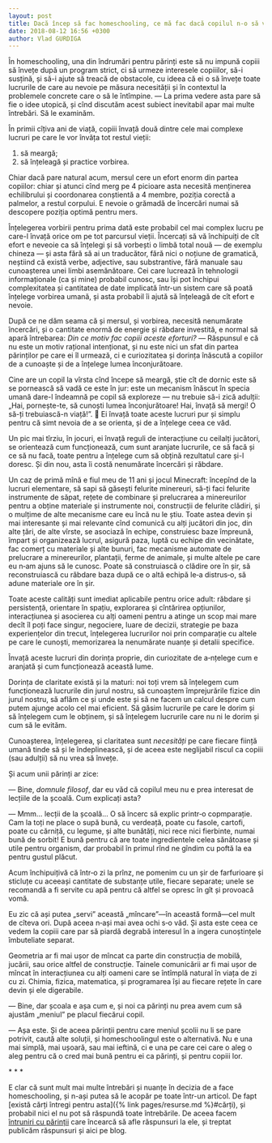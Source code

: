 ```yaml
---
layout: post
title: Dacă încep să fac homeschooling, ce mă fac dacă copilul n-o să vrea să învețe?
date: 2018-08-12 16:56 +0300
author: Vlad GURDIGA
---
```


În homeschooling, una din îndrumări pentru părinți este să nu impună copiii să
învețe după un program strict, ci să urmeze interesele copiiilor, să-i susțină,
și să-i ajute să treacă de obstacole, cu ideea că ei o să învețe toate lucrurile
de care au nevoie pe măsura necesității și în contextul la problemele concrete
care o să le întîmpine. — La prima vedere asta pare să fie o idee utopică, și
cînd discutăm acest subiect inevitabil apar mai multe întrebări. Să le examinăm.

În primii cîțiva ani de viață, copiii învață două dintre cele mai complexe
lucruri pe care le vor învăța tot restul vieții:

1. să meargă;
2. să înțeleagă și practice vorbirea.

Chiar dacă pare natural acum, mersul cere un efort enorm din partea copiilor:
chiar și atunci cînd merg pe 4 picioare asta necesită menținerea echilibrului și
coordonarea conștientă a 4 membre, poziția corectă a palmelor, a restul
corpului. E nevoie o grămadă de încercări numai să descopere poziția optimă
pentru mers.

Înțelegerea vorbirii pentru prima dată este probabil cel mai complex lucru pe
care-l învață orice om pe tot parcursul vieții. Încercați să vă închipuiți de
cît efort e neveoie ca să înțelegi și să vorbești o limbă total nouă — de
exemplu chineza — și asta fără să ai un traducător, fără nici o noțiune de
gramatică, neștiind că există verbe, adjective, sau substrantive, fără manuale
sau cunoașterea unei limbi asemănătoare. Cei care lucrează în tehnologii
informaționale (ca și mine) probabil cunosc, sau își pot închipui complexitatea
și cantitatea de date implicată într-un sistem care să poată înțelege vorbirea
umană, și asta probabil îi ajută să înțeleagă de cît efort e nevoie.

După ce ne dăm seama că și mersul, și vorbirea, necesită nenumărate încercări,
și o cantitate enormă de energie și răbdare investită, e normal să apară
întrebarea: _Din ce motiv fac copiii aceste eforturi?_ — Răspunsul e că nu este
un motiv rațional intenționat, și nu este nici un sfat din partea părinților pe
care ei îl urmează, ci e curiozitatea și dorința înăscută a copiilor de
a cunoaște și de a înțelege lumea înconjurătoare.

Cine are un copil la vîrsta cînd începe să meargă, știe cît de dornic este să se
pornească să vadă ce este în jur: este un mecanism înăscut în specia umană
dare-l îndeamnă pe copil să exploreze — nu trebuie să-i zică adulții: „Hai,
pornește-te, să cunoști lumea înconjurătoare! Hai, învață să mergi! O să-ți
trebuiască-n viață!”. 🙂 Ei învață toate aceste lucruri pur și simplu pentru că
simt nevoia de a se orienta, și de a înțelege ceea ce văd.

Un pic mai tîrziu, în jocuri, ei învață reguli de interacțiune cu ceilalți
jucători, se orientează cum funcționează, cum sunt aranjate lucrurile, ce să
facă și ce să nu facă, toate pentru a înțelege cum să obțină rezultatul care
și-l doresc. Și din nou, asta îi costă nenumărate încercări și răbdare.

Un caz de primă mînă e fiul meu de 11 ani și jocul Minecraft: începînd de la
lucruri elementare, să sapi să găsești felurite minereuri, să-ți faci felurite
instrumente de săpat, rețete de combinare și prelucrarea a minereurilor pentru
a obține materiale și instrumente noi, construcții de felurite clădiri, și
o mulțime de alte mecanisme care eu încă nu le știu. Toate astea devin și mai
interesante și mai relevante cînd comunică cu alți jucători din joc, din alte
țări, de alte vîrste, se asociază în echipe, construiesc baze împreună, împart
și organizează lucrul, asigură paza, luptă cu echipe din vecinătate, fac comerț
cu materiale și alte bunuri, fac mecanisme automate de prelucrare
a minereurilor, plantații, ferme de animale, și multe altele pe care eu n‑am
ajuns să le cunosc. Poate să construiască o clădire ore în șir, să
reconstruiască cu răbdare baza după ce o altă echipă le‑a distrus‑o, să adune
materiale ore în șir.

Toate aceste calități sunt imediat aplicabile pentru orice adult: răbdare și
persistență, orientare în spațiu, explorarea și cîntărirea opțiunilor,
interacțiunea și asocierea cu alți oameni pentru a atinge un scop mai mare decît
îl poți face singur, negociere, luare de decizii, strategie pe baza
experiențelor din trecut, înțelegerea lucrurilor noi prin comparație cu altele
pe care le cunoști, memorizarea la nenumărate nuanțe și detalii specifice.

Învață aceste lucruri din dorința proprie, din curiozitate de a‑nțelege cum
e aranjată și cum funcționează această lume.

Dorința de claritate există și la maturi: noi toți vrem să înțelegem cum
funcționează lucrurile din jurul nostru, să cunoaștem împrejurările fizice din
jurul nostru, să aflăm ce și unde este și să ne facem un calcul despre cum putem
ajunge acolo cel mai eficient. Să găsim lucrurile pe care le dorim și să
înțelegem cum le obținem, și să înțelegem lucrurile care nu ni le dorim și cum
să le evităm.

Cunoașterea, înțelegerea, și claritatea sunt _necesități_ pe care fiecare ființă
umană tinde să și le îndeplinească, și de aceea este neglijabil riscul ca copiii
(sau adulții) să nu vrea să învețe.

Și acum unii părinți ar zice:

— Bine, _domnule filosof_, dar eu văd că copilul meu nu e prea interesat de
lecțiile de la școală. Cum explicați asta?

— Mmm… lecții de la școală… O să încerc să explic printr‑o copmparație. Cam la
toți ne place o supă bună, cu verdeață, poate cu fasole, cartofi, poate cu
cărniță, cu legume, și alte bunătăți, nici rece nici fierbinte, numai bună de
sorbit! E bună pentru că are toate ingredientele celea sănătoase și utile pentru
organism, dar probabil în primul rînd ne gîndim cu poftă la ea pentru gustul
plăcut.

Acum închipuițivă că într‑o zi la prînz, ne pomenim cu un șir de farfurioare și
sticluțe cu aceeași cantitate de substanțe utile, fiecare separate; unele se
recomandă a fi servite cu apă pentru că altfel se opresc în gît și provoacă
vomă.

Eu zic că ași putea „servi” această „mîncare”—în această formă—cel mult de
cîteva ori. După aceea n‑ași mai avea ochi s‑o văd. Și asta este ceea ce vedem
la copiii care par să piardă degrabă interesul în a ingera cunoștințele
îmbuteliate separat.

Geometria ar fi mai ușor de mîncat ca parte din construcția de mobilă, jucării,
sau orice altfel de construcție. Tainele comunicării ar fi mai ușor de mîncat în
interacțiunea cu alți oameni care se întîmplă natural în viața de zi cu zi.
Chimia, fizica, matematica, și programarea își au fiecare rețete în care devin
și ele digerabile.

— Bine, dar școala e așa cum e, și noi ca părinți nu prea avem cum să ajustăm
„meniul” pe placul fiecărui copil.

— Așa este. Și de aceea părinții pentru care meniul școlii nu li se pare
potrivit, caută alte soluții, și homeschoolingul este o alternativă. Nu e una
mai simplă, mai ușoară, sau mai ieftină, ci e una pe care cei care o aleg o aleg
pentru că o cred mai bună pentru ei ca părinți, și pentru copiii lor.

\* * *

E clar că sunt mult mai multe întrebări și nuanțe în decizia de a face
homeschooling, și n-ași putea să le acopăr pe toate într-un articol. De fapt
[există cărți întregi pentru asta]({% link pages/resurse.md %}#cărți), și
probabil nici el nu pot să răspundă toate întrebările. De aceea facem [întruniri
cu părinții](https://www.facebook.com/events/456561301467486/) care încearcă să
afle răspunsuri la ele, și treptat publicăm răspunsuri și aici pe blog.
